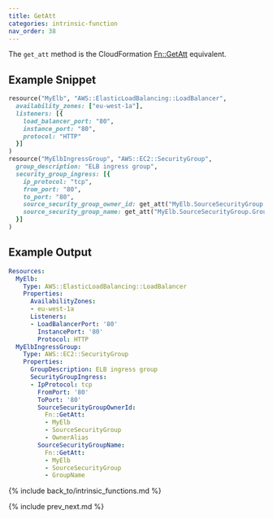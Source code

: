 ```yaml
---
title: GetAtt
categories: intrinsic-function
nav_order: 38
---
```


The `get_att` method is the CloudFormation [Fn::GetAtt](https://docs.aws.amazon.com/AWSCloudFormation/latest/UserGuide/intrinsic-function-reference-getatt.html) equivalent.

## Example Snippet

```ruby
resource("MyElb", "AWS::ElasticLoadBalancing::LoadBalancer",
  availability_zones: ["eu-west-1a"],
  listeners: [{
    load_balancer_port: "80",
    instance_port: "80",
    protocol: "HTTP"
  }]
)
resource("MyElbIngressGroup", "AWS::EC2::SecurityGroup",
  group_description: "ELB ingress group",
  security_group_ingress: [{
    ip_protocol: "tcp",
    from_port: "80",
    to_port: "80",
    source_security_group_owner_id: get_att("MyElb.SourceSecurityGroup.OwnerAlias"),
    source_security_group_name: get_att("MyElb.SourceSecurityGroup.GroupName")
  }]
)
```

## Example Output

```yaml
Resources:
  MyElb:
    Type: AWS::ElasticLoadBalancing::LoadBalancer
    Properties:
      AvailabilityZones:
      - eu-west-1a
      Listeners:
      - LoadBalancerPort: '80'
        InstancePort: '80'
        Protocol: HTTP
  MyElbIngressGroup:
    Type: AWS::EC2::SecurityGroup
    Properties:
      GroupDescription: ELB ingress group
      SecurityGroupIngress:
      - IpProtocol: tcp
        FromPort: '80'
        ToPort: '80'
        SourceSecurityGroupOwnerId:
          Fn::GetAtt:
          - MyElb
          - SourceSecurityGroup
          - OwnerAlias
        SourceSecurityGroupName:
          Fn::GetAtt:
          - MyElb
          - SourceSecurityGroup
          - GroupName
```

{% include back_to/intrinsic_functions.md %}

{% include prev_next.md %}
